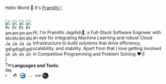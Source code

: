 Hello World 👋 It's [Pramithi !](https://pramitij.github.io)

<br/>

<a href="https://twitter.com/ByteBabe_">
<img align="left" alt="Pramithi Jagdish | Twitter" width="22px" src="https://cdn.jsdelivr.net/npm/simple-icons@v3/icons/twitter.svg" />
</a>

<a href="https://www.linkedin.com/in/pramithi-jagdish/">
<img align="left" alt="Pramithi Jagdish" width="22px" src="https://www.svgrepo.com/show/110195/linkedin.svg" />
  
<!-- <img align="left" alt="Pramithi Jagdish" width="22px" src="https://cdn.jsdelivr.net/npm/simple-icons@v3/icons/linkedin.svg" /> -->
</a>

<a href="https://medium.com/@bytebabe">
<img align="left" alt="Pramithi Jagdish" width="22px" src="https://www.svgrepo.com/show/512457/medium-149.svg" />
<!-- <img align="left" alt="Pramithi Jagdish" width="22px" src="https://cdn.jsdelivr.net/npm/simple-icons@v3/icons/medium.svg" /> -->
</a> 
<a href="https://www.instagram.com/pramithijagdish/">
<img align="left" alt="Pramithi Jagdish" width="22px" src="https://www.svgrepo.com/show/14412/instagram.svg" />
<!-- <img align="left" alt="Pramithi Jagdish" width="22px" src="https://cdn.jsdelivr.net/npm/simple-icons@v3/icons/instagram.svg" /> -->  
</a>
<br />

Hi, I'm Pramithi Jagdish🙌, a Full-Stack Software Engineer with an eye for integrating Machine Learning and robust Cloud Infrastructure to build solutions that drive efficiency, scalability, and stability. Apart from that I love getting involved in Competitive Programming and Problem Solving.❤✌

<!--
**Talking about Personal Stuffs:**

- 🔭 I’m currently a grad student at Northeastern University.
- 🌱 I’m currently learning Angular.
- 👯 Part of Developer Community.

- 💬 Ask me about anything , Would love to answer them.✌
- 📫 How to reach me: Any of the Social-Media Platform 
- ⚡ Check out my recent [Blogs](https://medium.com/@saketprag322)
- 📝[Portfolio](https://sakigo9.github.io/MyPortfolio/)
- ✨ I can draw too.[ArtGallery](https://www.instagram.com/finding_my.way/)



**Community**
- Google Developer Group Bengaluru
- HackClub NMIT
- Tensorflow Community Bengaluru
- Girlscript Foundation
- Coding Ninja
-->  
**Languages and Tools:**


<code><img height="20" src="https://raw.githubusercontent.com/github/explore/80688e429a7d4ef2fca1e82350fe8e3517d3494d/topics/python/python.png"></code>
<code><img height="20" src="https://raw.githubusercontent.com/github/explore/80688e429a7d4ef2fca1e82350fe8e3517d3494d/topics/cpp/cpp.png"></code>
<code><img height="20" src="https://raw.githubusercontent.com/github/explore/80688e429a7d4ef2fca1e82350fe8e3517d3494d/topics/mysql/mysql.png"></code>
<code><img height="20" src="https://raw.githubusercontent.com/github/explore/80688e429a7d4ef2fca1e82350fe8e3517d3494d/topics/git/git.png"></code>
<code><img height="20" src="https://raw.githubusercontent.com/github/explore/80688e429a7d4ef2fca1e82350fe8e3517d3494d/topics/terminal/terminal.png"></code>

<!--
![Sakigo's github stats](https://github-readme-stats.vercel.app/api?username=sakigo9&show_icons=true&hide_border=true)

**pramitij/pramitij** is a ✨ _special_ ✨ repository because its `README.md` (this file) appears on your GitHub profile.

Here are some ideas to get you started:

- 🔭 I’m currently working on ...
- 🌱 I’m currently learning ...
- 👯 I’m looking to collaborate on ...
- 🤔 I’m looking for help with ...
- 💬 Ask me about ...
- 📫 How to reach me: ...
- 😄 Pronouns: ...
- ⚡ Fun fact: ...
-->
